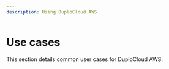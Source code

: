 ```yaml
---
description: Using DuploCloud AWS
---
```


# Use cases

This section details common user cases for DuploCloud AWS.
